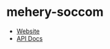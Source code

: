# mehery-soccom


* [Website](https://mehery.com/firepad/examples/webrtc.html)
* [API Docs](https://mehery-soccom.github.io/server-xms/public/index.html)


